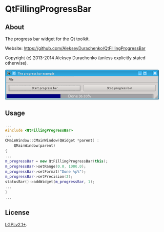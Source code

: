 QtFillingProgressBar
====================

About
-----

The progress bar widget for the Qt toolkit.

Website: https://github.com/AlekseyDurachenko/QtFillingProgressBar

Copyright (c) 2013-2014 Aleksey Durachenko (unless explicitly stated otherwise).

<p align=center>
<img src=https://raw.githubusercontent.com/AlekseyDurachenko/QtFillingProgressBar/master/doc/examples/statusbar/img/screenshot001.png>
</p>

Usage
-----

```cpp
...
#include <QtFillingProgressBar>
...
CMainWindow::CMainWindow(QWidget *parent) :
    QMainWindow(parent)
{
...
m_progressBar = new QtFillingProgressBar(this);
m_progressBar->setRange(0.0, 1000.0);
m_progressBar->setFormat("Done %p%");
m_progressBar->setPrecision(2);
statusBar()->addWidget(m_progressBar, 1);
...
}
...
```

License
-------

<a href="https://github.com/AlekseyDurachenko/QtFillingProgressBar/blob/master/LICENSE">LGPLv2.1+</a>.
